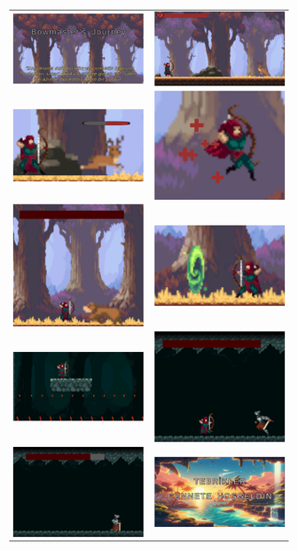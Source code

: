 <table style="width: 100%; border: 0;">
  <tr>
    <td style="width: 50%; padding-right: 10px;">
      <img src="./images/1.png" alt="Görsel 1" style="width: 100%;"/>
    </td>
    <td style="width: 50%; padding-left: 10px;">
      <img src="./images/2.png" alt="Görsel 2" style="width: 100%;"/>
    </td>
  </tr>
  <tr>
    <td style="width: 50%; padding-right: 10px;">
      <img src="./images/3.png" alt="Görsel 3" style="width: 100%;"/>
    </td>
    <td style="width: 50%; padding-left: 10px;">
      <img src="./images/4.png" alt="Görsel 4" style="width: 100%;"/>
    </td>
  </tr>
  <tr>
    <td style="width: 50%; padding-right: 10px;">
      <img src="./images/5.png" alt="Görsel 5" style="width: 100%;"/>
    </td>
    <td style="width: 50%; padding-left: 10px;">
      <img src="./images/6.png" alt="Görsel 6" style="width: 100%;"/>
    </td>
  </tr>
  <tr>
    <td style="width: 50%; padding-right: 10px;">
      <img src="./images/7.png" alt="Görsel 7" style="width: 100%;"/>
    </td>
    <td style="width: 50%; padding-left: 10px;">
      <img src="./images/8.png" alt="Görsel 8" style="width: 100%;"/>
    </td>
  </tr>
  <tr>
    <td style="width: 50%; padding-right: 10px;">
      <img src="./images/9.png" alt="Görsel 9" style="width: 100%;"/>
    </td>
    <td style="width: 50%; padding-left: 10px;">
      <img src="./images/10.png" alt="Görsel 10" style="width: 100%;"/>
    </td>
  </tr>
</table>
